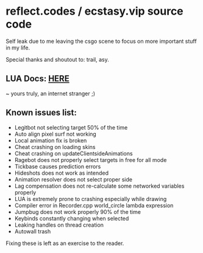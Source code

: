 # reflect.codes / ecstasy.vip source code

Self leak due to me leaving the csgo scene to focus on more important stuff in my life.

Special thanks and shoutout to: trail, asy.

## LUA Docs: [HERE](https://github.com/EcstasyVip/Ecstasy_LUA_API/wiki)

~ yours truly, an internet stranger ;) 

## Known issues list:
- Legitbot not selecting target 50% of the time
- Auto align pixel surf not working
- Local animation fix is broken
- Cheat crashing on loading skins
- Cheat crashing on updateClientsideAnimations
- Ragebot does not properly select targets in free for all mode
- Tickbase causes prediction errors
- Hideshots does not work as intended
- Animation resolver does not select proper side
- Lag compensation does not re-calculate some networked variables properly
- LUA is extremely prone to crashing especially while drawing
- Compiler error in Recorder.cpp world_circle lambda expression
- Jumpbug does not work properly 90% of the time
- Keybinds constantly changing when selected
- Leaking handles on thread creation
- Autowall trash

Fixing these is left as an exercise to the reader.
